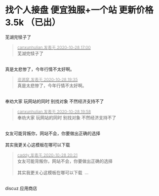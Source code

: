 # 找个人接盘 便宜独服+一个站 更新价格3.5k （已出）


芜湖完犊子了

<div class="quote"><blockquote><font size="2"><a href="https://www.hostloc.com/forum.php?mod=redirect&amp;goto=findpost&amp;pid=9364890&amp;ptid=758773" target="_blank"><font color="#999999">canxunhulian 发表于 2020-10-28 17:00</font></a></font><br />
芜湖完犊子了</blockquote></div><br />
真是太悲惨了，今年行情不太好啊。

<div class="quote"><blockquote><font size="2"><a href="https://www.hostloc.com/forum.php?mod=redirect&amp;goto=findpost&amp;pid=9365830&amp;ptid=758773" target="_blank"><font color="#999999">资源窝 发表于 2020-10-28 19:35</font></a></font><br />
真是太悲惨了，今年行情不太好啊。</blockquote></div><br />
奉劝大家 玩网站的同时 别找对象 不然经济支持不了

<img src="static/image/smiley/yct/002.gif" smilieid="30" border="0" alt="" />

<div class="quote"><blockquote><font size="2"><a href="https://www.hostloc.com/forum.php?mod=redirect&amp;goto=findpost&amp;pid=9365917&amp;ptid=758773" target="_blank"><font color="#999999">canxunhulian 发表于 2020-10-28 19:58</font></a></font><br />
奉劝大家 玩网站的同时 别找对象 不然经济支持不了</blockquote></div><br />
女友可能背叛你，网站不会，你要做出正确的选择 <img src="static/image/smiley/default/titter.gif" smilieid="9" border="0" alt="" /><br />
<br />
其实我更关心这模板在哪可以下载 <img src="static/image/smiley/default/victory.gif" smilieid="14" border="0" alt="" />

<div class="quote"><blockquote><font size="2"><a href="https://www.hostloc.com/forum.php?mod=redirect&amp;goto=findpost&amp;pid=9366004&amp;ptid=758773" target="_blank"><font color="#999999">caddy 发表于 2020-10-28 20:21</font></a></font><br />
女友可能背叛你，网站不会，你要做出正确的选择 <br />
<br />
其实我更关心这模板在哪可以下载&nbsp;&nbsp;...</blockquote></div><br />
discuz 应用商店
